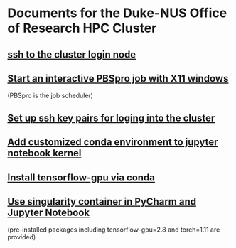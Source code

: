 # Documents for the Duke-NUS Office of Research HPC Cluster

## [ssh to the cluster login node](https://github.com/Duke-NUS-HPC/docs/blob/main/ssh-to-hpc.md)

## [Start an interactive PBSpro job with X11 windows](https://github.com/Duke-NUS-HPC/docs/blob/main/start-interactive-shell-with-X11.md)
(PBSpro is the job scheduler)

## [Set up ssh key pairs for loging into the cluster](https://github.com/Duke-NUS-HPC/docs/blob/main/ssh-with-keypairs.md)

## [Add customized conda environment to jupyter notebook kernel](https://github.com/Duke-NUS-HPC/docs/blob/main/Add%20customized%20conda%20environment%20to%20jupyter%20notebook%20kernel.md)

## [Install tensorflow-gpu via conda](https://github.com/Duke-NUS-HPC/docs/blob/main/Install%20tensorflow-gpu%20via%20conda.md)

## [Use singularity container in PyCharm and Jupyter Notebook](https://github.com/Duke-NUS-HPC/docs/blob/main/use%20singularity%20container%20in%20PyCharm%20and%20Jupyter%20Notebook.md)
(pre-installed packages including tensorflow-gpu=2.8 and torch=1.11 are provided)
